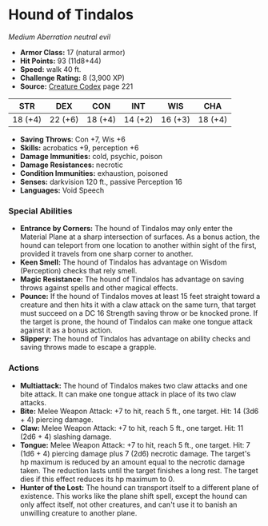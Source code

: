 # Hound of Tindalos

*Medium* *Aberration* *neutral evil*

- **Armor Class:** 17 (natural armor)
- **Hit Points:** 93 (11d8+44)
- **Speed:** walk 40 ft.
- **Challenge Rating:** 8 (3,900 XP)
- **Source:** [Creature Codex](https://koboldpress.com/kpstore/product/creature-codex-for-5th-edition-dnd) page 221

| STR | DEX | CON | INT | WIS | CHA |
| --- | --- | --- | --- | --- | --- |
| 18 (+4) | 22 (+6) | 18 (+4) | 14 (+2) | 16 (+3) | 18 (+4) |

- **Saving Throws**: Con +7, Wis +6
- **Skills:** acrobatics +9, perception +6
- **Damage Immunities:** cold, psychic, poison
- **Damage Resistances:** necrotic
- **Condition Immunities:** exhaustion, poisoned
- **Senses:** darkvision 120 ft., passive Perception 16
- **Languages:** Void Speech

### Special Abilities

- **Entrance by Corners:** The hound of Tindalos may only enter the Material Plane at a sharp intersection of surfaces. As a bonus action, the hound can teleport from one location to another within sight of the first, provided it travels from one sharp corner to another.
- **Keen Smell:** The hound of Tindalos has advantage on Wisdom (Perception) checks that rely smell.
- **Magic Resistance:** The hound of Tindalos has advantage on saving throws against spells and other magical effects.
- **Pounce:** If the hound of Tindalos moves at least 15 feet straight toward a creature and then hits it with a claw attack on the same turn, that target must succeed on a DC 16 Strength saving throw or be knocked prone. If the target is prone, the hound of Tindalos can make one tongue attack against it as a bonus action.
- **Slippery:** The hound of Tindalos has advantage on ability checks and saving throws made to escape a grapple.

### Actions

- **Multiattack:** The hound of Tindalos makes two claw attacks and one bite attack. It can make one tongue attack in place of its two claw attacks.
- **Bite:** Melee Weapon Attack: +7 to hit, reach 5 ft., one target. Hit: 14 (3d6 + 4) piercing damage.
- **Claw:** Melee Weapon Attack: +7 to hit, reach 5 ft., one target. Hit: 11 (2d6 + 4) slashing damage.
- **Tongue:** Melee Weapon Attack: +7 to hit, reach 5 ft., one target. Hit: 7 (1d6 + 4) piercing damage plus 7 (2d6) necrotic damage. The target's hp maximum is reduced by an amount equal to the necrotic damage taken. The reduction lasts until the target finishes a long rest. The target dies if this effect reduces its hp maximum to 0.
- **Hunter of the Lost:** The hound can transport itself to a different plane of existence. This works like the plane shift spell, except the hound can only affect itself, not other creatures, and can't use it to banish an unwilling creature to another plane.


